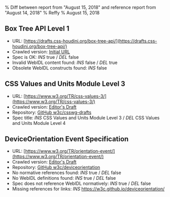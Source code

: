 % Diff between report from "August 15, 2018" and reference report from "August 14, 2018"
% Reffy
% August 15, 2018

## Box Tree API Level 1

- URL: [https://drafts.css-houdini.org/box-tree-api/](https://drafts.css-houdini.org/box-tree-api/)
- Crawled version: [Initial URL](https://drafts.css-houdini.org/box-tree-api/)
- Spec is OK: *INS* true / *DEL* false
- Invalid WebIDL content found: *INS* false / *DEL* true
- Obsolete WebIDL constructs found: *INS* false


## CSS Values and Units Module Level 3

- URL: [https://www.w3.org/TR/css-values-3/](https://www.w3.org/TR/css-values-3/)
- Crawled version: [Editor's Draft](https://drafts.csswg.org/css-values-3/)
- Repository: [GitHub w3c/csswg-drafts](https://github.com/w3c/csswg-drafts)
- Spec title: *INS* CSS Values and Units Module Level 3 / *DEL* CSS Values and Units Module Level 4


## DeviceOrientation Event Specification

- URL: [https://www.w3.org/TR/orientation-event/](https://www.w3.org/TR/orientation-event/)
- Crawled version: [Editor's Draft](https://w3c.github.io/deviceorientation/spec-source-orientation.html)
- Repository: [GitHub w3c/deviceorientation](https://github.com/w3c/deviceorientation)
- No normative references found: *INS* true / *DEL* false
- No WebIDL definitions found: *INS* true / *DEL* false
- Spec does not reference WebIDL normatively: *INS* true / *DEL* false
- Missing references for links: *INS* https://w3c.github.io/deviceorientation/


